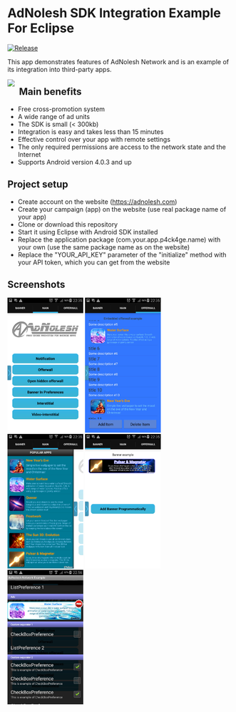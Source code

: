 # AdNolesh SDK Integration Example For Eclipse

[![Release](https://img.shields.io/github/release/AdNolesh/AdNolesh-SDK-Integration-Example-Eclipse.svg)](https://github.com/AdNolesh/AdNolesh-SDK-Integration-Example-Eclipse/releases)

This app demonstrates features of AdNolesh Network and is an example of its integration into third-party apps.

[<img src="https://adnolesh.com/images/AdNoleshLogotypeEmail.png" style="float: left; padding-right: 10px;">](https://adnolesh.com)

## Main benefits
* Free cross-promotion system
* A wide range of ad units
* The SDK is small (< 300kb)
* Integration is easy and takes less than 15 minutes
* Effective control over your app with remote settings
* The only required permissions are access to the network state and the Internet
* Supports Android version 4.0.3 and up

## Project setup
* Create account on the website (https://adnolesh.com)
* Create your campaign (app) on the website (use real package name of your app)
* Clone or download this repository
* Start it using Eclipse with Android SDK installed
* Replace the application package (com.your.app.p4ck4ge.name) with your own (use the same package name as on the website)
* Replace the "YOUR_API_KEY" parameter of the "initialize" method with your API token, which you can get from the website

## Screenshots
[<img src="https://github.com/AdNolesh/AdNolesh-SDK-Integration-Example-Eclipse/blob/master/Screenshots/AdNolesh_Main_Screen.jpg" width=170>](https://github.com/AdNolesh/AdNolesh-SDK-Integration-Example-Eclipse/blob/master/Screenshots/AdNolesh_Main_Screen.jpg)
[<img src="https://github.com/AdNolesh/AdNolesh-SDK-Integration-Example-Eclipse/blob/master/Screenshots/AdNolesh_Offerwall.jpg" width=170>](https://github.com/AdNolesh/AdNolesh-SDK-Integration-Example-Eclipse/blob/master/Screenshots/AdNolesh_Offerwall.jpg)
[<img src="https://github.com/AdNolesh/AdNolesh-SDK-Integration-Example-Eclipse/blob/master/Screenshots/AdNolesh_Hidden_Offerwall.jpg" width=170>](https://github.com/AdNolesh/AdNolesh-SDK-Integration-Example-Eclipse/blob/master/Screenshots/AdNolesh_Hidden_Offerwall.jpg)
[<img src="https://github.com/AdNolesh/AdNolesh-SDK-Integration-Example-Eclipse/blob/master/Screenshots/AdNolesh_Banner.jpg" width=170>](https://github.com/AdNolesh/AdNolesh-SDK-Integration-Example-Eclipse/blob/master/Screenshots/AdNolesh_Banner.jpg)
[<img src="https://github.com/AdNolesh/AdNolesh-SDK-Integration-Example-Eclipse/blob/master/Screenshots/AdNolesh_Banner_In_Preferences.jpg" width=170>](https://github.com/AdNolesh/AdNolesh-SDK-Integration-Example-Eclipse/blob/master/Screenshots/AdNolesh_Banner_In_Preferences.jpg)
